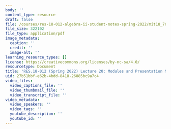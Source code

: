```yaml
---
body: ''
content_type: resource
draft: false
file: /courses/res-18-012-algebra-ii-student-notes-spring-2022/mit18_702s22_lec20.pdf
file_size: 322102
file_type: application/pdf
image_metadata:
  caption: ''
  credit: ''
  image-alt: ''
learning_resource_types: []
license: https://creativecommons.org/licenses/by-nc-sa/4.0/
resourcetype: Document
title: 'RES.18-012 (Spring 2022) Lecture 20: Modules and Presentation Matrices'
uid: 27b51bbf-e62b-4bdd-8418-26885bc9a7c4
video_files:
  video_captions_file: ''
  video_thumbnail_file: ''
  video_transcript_file: ''
video_metadata:
  video_speakers: ''
  video_tags: ''
  youtube_description: ''
  youtube_id: ''
---
```

